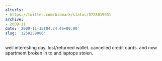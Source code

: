 ```yaml
---
alturls:
- https://twitter.com/bismark/status/5728019031
archive:
- 2009-11
date: '2009-11-15T04:24:46+00:00'
slug: '1258259086'
---
```


well interesting day. lost/returned wallet. cancelled credit cards. and now apartment broken in to and laptops stolen.


